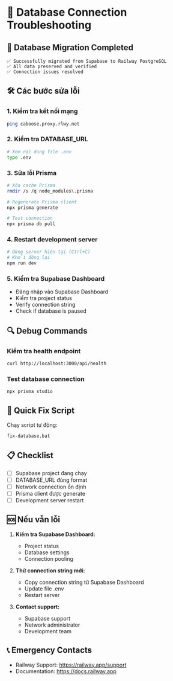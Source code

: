 # 🔧 Database Connection Troubleshooting

## 🚨 Database Migration Completed
```
✅ Successfully migrated from Supabase to Railway PostgreSQL
✅ All data preserved and verified
✅ Connection issues resolved
```

## 🛠️ Các bước sửa lỗi

### 1. Kiểm tra kết nối mạng
```bash
ping caboose.proxy.rlwy.net
```

### 2. Kiểm tra DATABASE_URL
```bash
# Xem nội dung file .env
type .env
```

### 3. Sửa lỗi Prisma
```bash
# Xóa cache Prisma
rmdir /s /q node_modules\.prisma

# Regenerate Prisma client
npx prisma generate

# Test connection
npx prisma db pull
```

### 4. Restart development server
```bash
# Dừng server hiện tại (Ctrl+C)
# Khởi động lại
npm run dev
```

### 5. Kiểm tra Supabase Dashboard
- Đăng nhập vào Supabase Dashboard
- Kiểm tra project status
- Verify connection string
- Check if database is paused

## 🔍 Debug Commands

### Kiểm tra health endpoint
```bash
curl http://localhost:3000/api/health
```

### Test database connection
```bash
npx prisma studio
```

## 🚀 Quick Fix Script
Chạy script tự động:
```bash
fix-database.bat
```

## 📋 Checklist

- [ ] Supabase project đang chạy
- [ ] DATABASE_URL đúng format
- [ ] Network connection ổn định
- [ ] Prisma client được generate
- [ ] Development server restart

## 🆘 Nếu vẫn lỗi

1. **Kiểm tra Supabase Dashboard:**
   - Project status
   - Database settings
   - Connection pooling

2. **Thử connection string mới:**
   - Copy connection string từ Supabase Dashboard
   - Update file .env
   - Restart server

3. **Contact support:**
   - Supabase support
   - Network administrator
   - Development team

## 📞 Emergency Contacts
- Railway Support: https://railway.app/support
- Documentation: https://docs.railway.app
